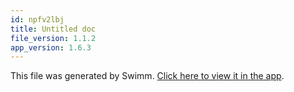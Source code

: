 ```yaml
---
id: npfv2lbj
title: Untitled doc
file_version: 1.1.2
app_version: 1.6.3
---
```


This file was generated by Swimm. [Click here to view it in the app](/repos/Z2l0aHViJTNBJTNBc3ItZXh0ZW5zaW9uJTNBJTNBZG91ZWs=/docs/npfv2lbj).
